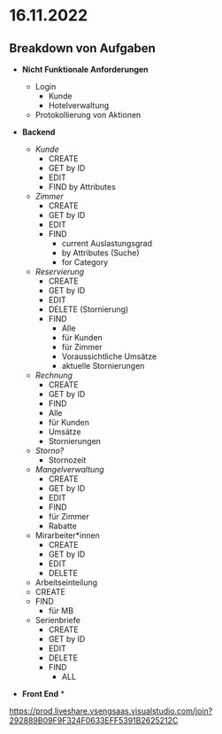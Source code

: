 # 16.11.2022

## Breakdown von Aufgaben

 * **Nicht Funktionale Anforderungen**
   * Login
     * Kunde 
     * Hotelverwaltung
   * Protokollierung von Aktionen

 * **Backend**
    * *Kunde*
      * CREATE
      * GET by ID
      * EDIT
      * FIND by Attributes
    * *Zimmer*
      * CREATE
      * GET by ID
      * EDIT
      * FIND
        * current Auslastungsgrad
        * by Attributes (Suche)
        * for Category
    * *Reservierung*
      * CREATE 
      * GET by ID
      * EDIT
      * DELETE (Stornierung)
      * FIND 
        * Alle
        * für Kunden
        * für Zimmer
        * Voraussichtliche Umsätze
        * aktuelle Stornierungen
    * *Rechnung*
      * CREATE
      * GET by ID
      * FIND
       * Alle
       * für Kunden
       * Umsätze
       * Stornierungen
    * *Storno?*
      * Stornozeit
    * *Mangelverwaltung*
      * CREATE
      * GET by ID
      * EDIT
      * FIND
       * für Zimmer
       * Rabatte
    * Mirarbeiter*innen
      * CREATE
      * GET by ID
      * EDIT
      * DELETE
    * Arbeitseinteilung
     * CREATE
     * FIND 
       * für MB
    * Serienbriefe
      * CREATE
      * GET by ID
      * EDIT
      * DELETE
      * FIND 
        * ALL

  * **Front End**
    * 
    
    



https://prod.liveshare.vsengsaas.visualstudio.com/join?292889B09F9F324F0633EFF5391B2625212C